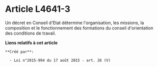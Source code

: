 # Article L4641-3

Un décret en Conseil d'Etat détermine l'organisation, les missions, la composition et le fonctionnement des formations du
conseil d'orientation des conditions de travail.

**Liens relatifs à cet article**

	**Créé par**:

	  - Loi n°2015-994 du 17 août 2015 - art. 26 (V)
